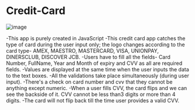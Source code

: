 # Credit-Card

![image](https://user-images.githubusercontent.com/41366010/131491957-4d7abb03-e026-4d0c-b374-d9cc70620d7d.png)

-This app is purely created in JavaScript
-This credit card app catches the type of card during the user input only; the logo changes according to the card type- AMEX, MAESTRO, MASTERCARD, VISA, UNIONPAY, DINERSCLUB, DISCOVER JCB.
-Users have to fill all the fields- Card Number, FullName, Year and Month of expiry and CVV as all are required fields.
-Values are displayed at the same time when the user inputs the data to the text boxes.
-All the validations take place simultaneously (during user input).
-There's a check on card number and cvv that they cannot be anything except numeric.
-When a user fills CVV, the card flips and we can see the backside of it. CVV cannot be less than3 digits or more than 4 digits.
-The card will not flip back till the time user provides a valid CVV.
